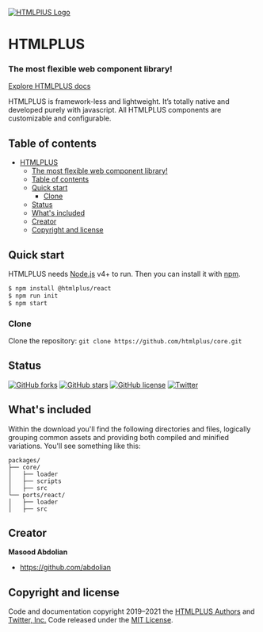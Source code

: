 [![HTMLPlUS Logo](https://htmlplus.io/assets/logo/logo.svg)](https://htmlplus.io)

# HTMLPLUS
### The most flexible web component library!
[Explore HTMLPLUS docs](https://htmlplus.io/introduction/what-is-htmlplus)

HTMLPLUS is framework-less and lightweight. It’s totally native and developed purely with javascript. All HTMLPLUS components are customizable and configurable.

## Table of contents
- [HTMLPLUS](#htmlplus)
    - [The most flexible web component library!](#the-most-flexible-web-component-library)
  - [Table of contents](#table-of-contents)
  - [Quick start](#quick-start)
    - [Clone](#clone)
  - [Status](#status)
  - [What's included](#whats-included)
  - [Creator](#creator)
  - [Copyright and license](#copyright-and-license)


## Quick start
HTMLPLUS needs [Node.js](https://nodejs.org/) v4+ to run. Then you can install it with [npm](https://www.npmjs.com/).
```sh
$ npm install @htmlplus/react
$ npm run init
$ npm start
```

### Clone
Clone the repository: `git clone https://github.com/htmlplus/core.git`
 
## Status
[![GitHub forks](https://img.shields.io/github/forks/htmlplus/core)](https://github.com/htmlplus/core/network/members) [![GitHub stars](https://img.shields.io/github/stars/htmlplus/core)](https://github.com/htmlplus/core/stargazers) [![GitHub license](https://img.shields.io/github/license/htmlplus/core)](https://github.com/htmlplus/core/blob/main/LICENSE) [![Twitter](https://img.shields.io/twitter/url?url=https%3A%2F%2Fgithub.com%2Fhtmlplus%2Fcore)](https://https://twitter.com/htmlplusio) 

## What's included
Within the download you'll find the following directories and files, logically grouping common assets and providing both compiled and minified variations. You'll see something like this:

```text
packages/
├── core/
│   ├── loader
│   ├── scripts
│   ├── src
└── ports/react/
│   ├── loader
│   ├── src
```

## Creator
**Masood Abdolian**
- <https://github.com/abdolian>

## Copyright and license
Code and documentation copyright 2019–2021 the [HTMLPLUS Authors](https://github.com/htmlplus/core/graphs/contributors) and [Twitter, Inc.](https://twitter.com) Code released under the [MIT License](https://github.com/htmlplus/core/blob/main/LICENSE).
